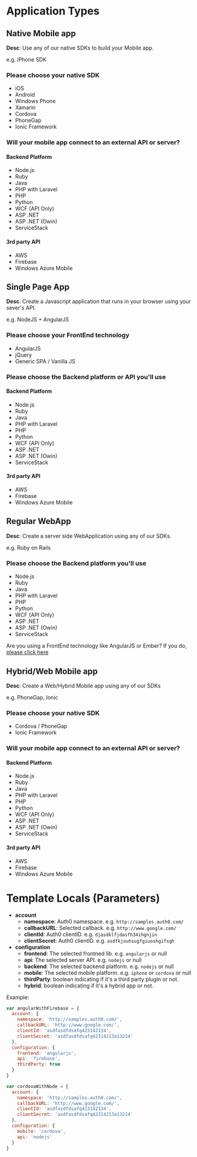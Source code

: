 # Application Types
## Native Mobile app
**Desc**: Use any of our native SDKs to build your Mobile app.

e.g. iPhone SDK
### Please choose your native SDK
* iOS
* Android
* Windows Phone
* Xamarin
* Cordova
* PhoneGap
* Ionic Framework

### Will your mobile app connect to an external API or server?

#### Backend Platform
* Node.js
* Ruby
* Java
* PHP with Laravel
* PHP
* Python
* WCF (API Only)
* ASP .NET
* ASP .NET (Owin)
* ServiceStack

#### 3rd party API
* AWS
* Firebase
* Windows Azure Mobile

## Single Page App
**Desc**: Create a Javascript application that runs in your browser using your sever's API.

e.g. NodeJS + AngularJS

### Please choose your FrontEnd technology

* AngularJS
* jQuery
* Generic SPA / Vanilla JS

### Please choose the Backend platform or API you'll use

#### Backend Platform
* Node.js
* Ruby
* Java
* PHP with Laravel
* PHP
* Python
* WCF (API Only)
* ASP .NET
* ASP .NET (Owin)
* ServiceStack

#### 3rd party API
* AWS
* Firebase
* Windows Azure Mobile

## Regular WebApp
**Desc**: Create a server side WebApplication using any of our SDKs.

e.g. Ruby on Rails

### Please choose the Backend platform you'll use

* Node.js
* Ruby
* Java
* PHP with Laravel
* PHP
* Python
* WCF (API Only)
* ASP .NET
* ASP .NET (Owin)
* ServiceStack

Are you using a FrontEnd technology like AngularJS or Ember? If you do, [please click here](http://go.to.spa/)


## Hybrid/Web Mobile app
**Desc**: Create a Web/Hybrid Mobile app using any of our SDKs

e.g. PhoneGap, Ionic
### Please choose your native SDK
* Cordova / PhoneGap
* Ionic Framework

### Will your mobile app connect to an external API or server?

#### Backend Platform
* Node.js
* Ruby
* Java
* PHP with Laravel
* PHP
* Python
* WCF (API Only)
* ASP .NET
* ASP .NET (Owin)
* ServiceStack

#### 3rd party API
* AWS
* Firebase
* Windows Azure Mobile


# Template Locals (Parameters)

* __account__
  * __namespace__: Auth0 namespace. e.g. `http://samples.auth0.com/`
  * __callbackURL__: Selected callback. e.g. `http://www.google.com/`
  * __clientId__: Auth0 clientID. e.g. `djasdklfjdasfh34ihgnjin`
  * __clientSecret__: Auth0 clientID. e.g. `asdfkjouhsugfgiuoshgifsgh`
* __configuration__
  * __frontend__: The selected frontned lib. e.g. `angularjs` or null
  * __api__: The selected server API. e.g. `nodejs` or null
  * __backend__: The selected backend platform. e.g. `nodejs` or null
  * __mobile__: The selected mobile platform. e.g. `iphone` or `cordova` or null
  * __thirdParty__: boolean indicating if it's a third party plugin or not.
  * __hybrid__: boolean indicating if it's a hybrid app or not.

Example:

````js
var angularWithFirebase = {
  account: {
    namespace: 'http://samples.auth0.com/',
    callbackURL: 'http://www.google.com/',
    clientId: 'asdfasdfdsafq423142134',
    clientSecret: 'asdfasdfdsafq42314213a13214'
  },
  configuration: {
    frontend: 'angularjs',
    api: 'firebase',
    thirdParty: true
  }
}

var cordovaWithNode = {
  account: {
    namespace: 'http://samples.auth0.com/',
    callbackURL: 'http://www.google.com/',
    clientId: 'asdfasdfdsafq423142134',
    clientSecret: 'asdfasdfdsafq42314213a13214'
  },
  configuration: {
    mobile: 'cordova',
    api: 'nodejs'
  }
}
````








